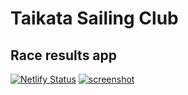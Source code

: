 # Taikata Sailing Club
## Race results app
[![Netlify Status](https://api.netlify.com/api/v1/badges/e8264a50-b900-47cc-b90f-066e5c7df077/deploy-status)](https://app.netlify.com/sites/tsc-race-results/deploys)
[![screenshot](https://tsc-race-results.netlify.app/assets/images/screenshot.jpg)](https://tsc-race-results.netlify.app/)